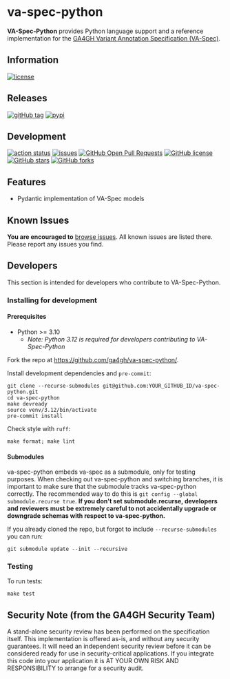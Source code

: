 # va-spec-python

**VA-Spec-Python** provides Python language support and a reference implementation for
the [GA4GH Variant Annotation Specification (VA-Spec)](https://github.com/ga4gh/va-spec).

## Information

[![license](https://img.shields.io/badge/license-Apache-green)](https://github.com/ga4gh/va-spec-python/blob/main/LICENSE)

## Releases

[![gitHub tag](https://img.shields.io/github/v/tag/ga4gh/va-spec-python.svg)](https://github.com/ga4gh/va-spec-python/releases) [![pypi](https://img.shields.io/pypi/v/ga4gh.va_spec.svg)](https://pypi.org/project/ga4gh.va_spec/)

## Development

[![action status](https://github.com/ga4gh/va-spec-python/actions/workflows/python-cqa.yaml/badge.svg)](https://github.com/ga4gh/va-spec-python/actions/workflows/python-cqa.yaml) [![issues](https://img.shields.io/github/issues-raw/ga4gh/va-spec-python.svg)](https://github.com/ga4gh/va-spec-python/issues)
[![GitHub Open Pull Requests](https://img.shields.io/github/issues-pr/ga4gh/va-spec-python.svg)](https://github.com/ga4gh/va-spec-python/pull/) [![GitHub license](https://img.shields.io/github/contributors/ga4gh/va-spec-python.svg)](https://github.com/ga4gh/va-spec-python/graphs/contributors/) [![GitHub stars](https://img.shields.io/github/stars/ga4gh/va-spec-python.svg?style=social&label=Stars)](https://github.com/ga4gh/va-spec-python/stargazers) [![GitHub forks](https://img.shields.io/github/forks/ga4gh/va-spec-python.svg?style=social&label=Forks)](https://github.com/ga4gh/va-spec-python/network)

## Features

- Pydantic implementation of VA-Spec models

## Known Issues

**You are encouraged to** [browse issues](https://github.com/ga4gh/va-spec-python/issues).
All known issues are listed there. Please report any issues you find.

## Developers

This section is intended for developers who contribute to VA-Spec-Python.

### Installing for development

#### Prerequisites

- Python >= 3.10
  - _Note: Python 3.12 is required for developers contributing to VA-Spec-Python_

Fork the repo at <https://github.com/ga4gh/va-spec-python/>.

Install development dependencies and `pre-commit`:

```shell
git clone --recurse-submodules git@github.com:YOUR_GITHUB_ID/va-spec-python.git
cd va-spec-python
make devready
source venv/3.12/bin/activate
pre-commit install
```

Check style with `ruff`:

```shell
make format; make lint
```

#### Submodules

va-spec-python embeds va-spec as a submodule, only for testing purposes. When checking
out va-spec-python and switching branches, it is important to make sure that the
submodule tracks va-spec-python correctly. The recommended way to do this is
`git config --global submodule.recurse true`. **If you don't set submodule.recurse,
developers and reviewers must be extremely careful to not accidentally upgrade or
downgrade schemas with respect to va-spec-python.**

If you already cloned the repo, but forgot to include `--recurse-submodules` you can run:

```shell
git submodule update --init --recursive
```

### Testing

To run tests:

```shell
make test
```

## Security Note (from the GA4GH Security Team)

A stand-alone security review has been performed on the specification itself.
This implementation is offered as-is, and without any security guarantees. It
will need an independent security review before it can be considered ready for
use in security-critical applications. If you integrate this code into your
application it is AT YOUR OWN RISK AND RESPONSIBILITY to arrange for a security
audit.
